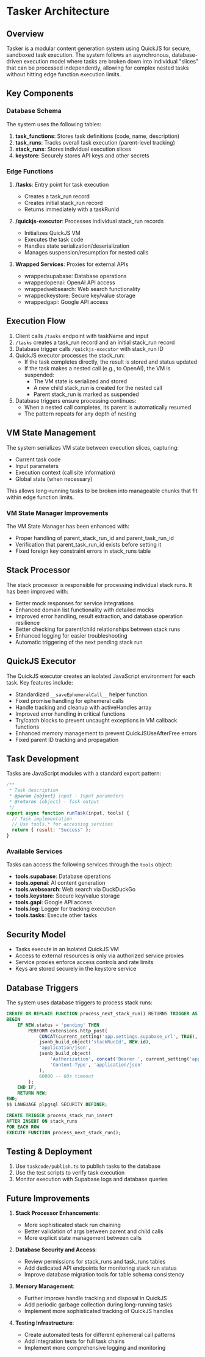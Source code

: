 # Tasker Architecture

## Overview

Tasker is a modular content generation system using QuickJS for secure, sandboxed task execution. The system follows an asynchronous, database-driven execution model where tasks are broken down into individual "slices" that can be processed independently, allowing for complex nested tasks without hitting edge function execution limits.

## Key Components

### Database Schema

The system uses the following tables:

1. **task_functions**: Stores task definitions (code, name, description)
2. **task_runs**: Tracks overall task execution (parent-level tracking)
3. **stack_runs**: Stores individual execution slices
4. **keystore**: Securely stores API keys and other secrets

### Edge Functions

1. **/tasks**: Entry point for task execution
   - Creates a task_run record
   - Creates initial stack_run record
   - Returns immediately with a taskRunId
   
2. **/quickjs-executor**: Processes individual stack_run records
   - Initializes QuickJS VM
   - Executes the task code
   - Handles state serialization/deserialization
   - Manages suspension/resumption for nested calls

3. **Wrapped Services**: Proxies for external APIs
   - wrappedsupabase: Database operations
   - wrappedopenai: OpenAI API access
   - wrappedwebsearch: Web search functionality
   - wrappedkeystore: Secure key/value storage
   - wrappedgapi: Google API access

## Execution Flow

1. Client calls `/tasks` endpoint with taskName and input
2. `/tasks` creates a task_run record and an initial stack_run record
3. Database trigger calls `/quickjs-executor` with stack_run ID
4. QuickJS executor processes the stack_run:
   - If the task completes directly, the result is stored and status updated
   - If the task makes a nested call (e.g., to OpenAI), the VM is suspended:
     - The VM state is serialized and stored
     - A new child stack_run is created for the nested call
     - Parent stack_run is marked as suspended
5. Database triggers ensure processing continues:
   - When a nested call completes, its parent is automatically resumed
   - The pattern repeats for any depth of nesting

## VM State Management

The system serializes VM state between execution slices, capturing:
- Current task code
- Input parameters
- Execution context (call site information)
- Global state (when necessary)

This allows long-running tasks to be broken into manageable chunks that fit within edge function limits.

### VM State Manager Improvements

The VM State Manager has been enhanced with:
- Proper handling of parent_stack_run_id and parent_task_run_id
- Verification that parent_task_run_id exists before setting it
- Fixed foreign key constraint errors in stack_runs table

## Stack Processor

The stack processor is responsible for processing individual stack runs. It has been improved with:
- Better mock responses for service integrations
- Enhanced domain list functionality with detailed mocks
- Improved error handling, result extraction, and database operation resilience
- Better checking for parent/child relationships between stack runs
- Enhanced logging for easier troubleshooting
- Automatic triggering of the next pending stack run

## QuickJS Executor

The QuickJS executor creates an isolated JavaScript environment for each task. Key features include:
- Standardized `__saveEphemeralCall__` helper function
- Fixed promise handling for ephemeral calls
- Handle tracking and cleanup with activeHandles array
- Improved error handling in critical functions
- Try/catch blocks to prevent uncaught exceptions in VM callback functions
- Enhanced memory management to prevent QuickJSUseAfterFree errors
- Fixed parent ID tracking and propagation

## Task Development

Tasks are JavaScript modules with a standard export pattern:

```javascript
/**
 * Task description
 * @param {object} input - Input parameters
 * @returns {object} - Task output
 */
export async function runTask(input, tools) {
  // Task implementation
  // Use tools.* for accessing services
  return { result: "Success" };
}
```

### Available Services

Tasks can access the following services through the `tools` object:

- **tools.supabase**: Database operations
- **tools.openai**: AI content generation
- **tools.websearch**: Web search via DuckDuckGo
- **tools.keystore**: Secure key/value storage
- **tools.gapi**: Google API access
- **tools.log**: Logger for tracking execution
- **tools.tasks**: Execute other tasks

## Security Model

- Tasks execute in an isolated QuickJS VM
- Access to external resources is only via authorized service proxies
- Service proxies enforce access controls and rate limits
- Keys are stored securely in the keystore service

## Database Triggers

The system uses database triggers to process stack runs:

```sql
CREATE OR REPLACE FUNCTION process_next_stack_run() RETURNS TRIGGER AS $$
BEGIN
    IF NEW.status = 'pending' THEN
        PERFORM extensions.http_post(
            CONCAT(current_setting('app.settings.supabase_url', TRUE), '/functions/v1/quickjs'),
            jsonb_build_object('stackRunId', NEW.id),
            'application/json',
            jsonb_build_object(
                'Authorization', concat('Bearer ', current_setting('app.settings.service_role_key', TRUE)),
                'Content-Type', 'application/json'
            ),
            60000 -- 60s timeout
        );
    END IF;
    RETURN NEW;
END;
$$ LANGUAGE plpgsql SECURITY DEFINER;

CREATE TRIGGER process_stack_run_insert
AFTER INSERT ON stack_runs
FOR EACH ROW
EXECUTE FUNCTION process_next_stack_run();
```

## Testing & Deployment

1. Use `taskcode/publish.ts` to publish tasks to the database
2. Use the test scripts to verify task execution
3. Monitor execution with Supabase logs and database queries

## Future Improvements

1. **Stack Processor Enhancements**:
   - More sophisticated stack run chaining
   - Better validation of args between parent and child calls
   - More explicit state management between calls

2. **Database Security and Access**:
   - Review permissions for stack_runs and task_runs tables
   - Add dedicated API endpoints for monitoring stack run status
   - Improve database migration tools for table schema consistency

3. **Memory Management**:
   - Further improve handle tracking and disposal in QuickJS
   - Add periodic garbage collection during long-running tasks
   - Implement more sophisticated tracking of QuickJS handles

4. **Testing Infrastructure**:
   - Create automated tests for different ephemeral call patterns
   - Add integration tests for full task chains
   - Implement more comprehensive logging and monitoring 